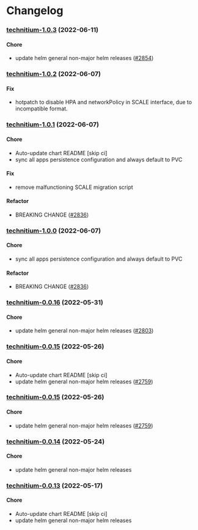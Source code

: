 # Changelog<br>


<a name="technitium-1.0.3"></a>
### [technitium-1.0.3](https://github.com/truecharts/apps/compare/technitium-1.0.2...technitium-1.0.3) (2022-06-11)

#### Chore

* update helm general non-major helm releases ([#2854](https://github.com/truecharts/apps/issues/2854))



<a name="technitium-1.0.2"></a>
### [technitium-1.0.2](https://github.com/truecharts/apps/compare/technitium-1.0.1...technitium-1.0.2) (2022-06-07)

#### Fix

* hotpatch to disable HPA and networkPolicy in SCALE interface, due to incompatible format.



<a name="technitium-1.0.1"></a>
### [technitium-1.0.1](https://github.com/truecharts/apps/compare/technitium-0.0.16...technitium-1.0.1) (2022-06-07)

#### Chore

* Auto-update chart README [skip ci]
* sync all apps persistence configuration and always default to PVC

#### Fix

* remove malfunctioning SCALE migration script

#### Refactor

* BREAKING CHANGE ([#2836](https://github.com/truecharts/apps/issues/2836))



<a name="technitium-1.0.0"></a>
### [technitium-1.0.0](https://github.com/truecharts/apps/compare/technitium-0.0.16...technitium-1.0.0) (2022-06-07)

#### Chore

* sync all apps persistence configuration and always default to PVC

#### Refactor

* BREAKING CHANGE ([#2836](https://github.com/truecharts/apps/issues/2836))



<a name="technitium-0.0.16"></a>
### [technitium-0.0.16](https://github.com/truecharts/apps/compare/technitium-0.0.15...technitium-0.0.16) (2022-05-31)

#### Chore

* update helm general non-major helm releases ([#2803](https://github.com/truecharts/apps/issues/2803))



<a name="technitium-0.0.15"></a>
### [technitium-0.0.15](https://github.com/truecharts/apps/compare/technitium-0.0.14...technitium-0.0.15) (2022-05-26)

#### Chore

* Auto-update chart README [skip ci]
* update helm general non-major helm releases ([#2759](https://github.com/truecharts/apps/issues/2759))



<a name="technitium-0.0.15"></a>
### [technitium-0.0.15](https://github.com/truecharts/apps/compare/technitium-0.0.14...technitium-0.0.15) (2022-05-26)

#### Chore

* update helm general non-major helm releases ([#2759](https://github.com/truecharts/apps/issues/2759))



<a name="technitium-0.0.14"></a>
### [technitium-0.0.14](https://github.com/truecharts/apps/compare/technitium-0.0.13...technitium-0.0.14) (2022-05-24)

#### Chore

* update helm general non-major helm releases



<a name="technitium-0.0.13"></a>
### [technitium-0.0.13](https://github.com/truecharts/apps/compare/technitium-0.0.12...technitium-0.0.13) (2022-05-17)

#### Chore

* Auto-update chart README [skip ci]
* update helm general non-major helm releases



